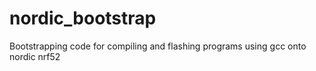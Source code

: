 # nordic_bootstrap
Bootstrapping code for compiling and flashing programs using gcc onto nordic nrf52

